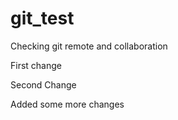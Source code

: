 # git_test
Checking git remote and collaboration


First change

Second Change

Added some more changes

